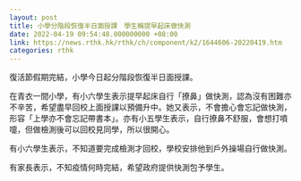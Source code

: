 ```yaml
---
layout: post
title: 小學分階段恢復半日面授課　學生稱提早起床做快測
date: 2022-04-19 09:54:48.000000000 +08:00
link: https://news.rthk.hk/rthk/ch/component/k2/1644606-20220419.htm
categories: rthk
---
```


復活節假期完結，小學今日起分階段恢復半日面授課。

在青衣一間小學，有小六學生表示提早起床自行「撩鼻」做快測，認為沒有困難亦不辛苦，希望盡早回校上面授課以預備升中。她又表示，不會擔心會忘記做快測，形容「上學亦不會忘記帶書本」。亦有小五學生表示，自行撩鼻不舒服，會想打噴嚏，但做檢測後可以回校見同學，所以很開心。

有小六學生表示，不知道要完成檢測才回校，學校安排他到戶外操場自行做快測。

有家長表示，不知疫情何時完結，希望政府提供快測包予學生。
